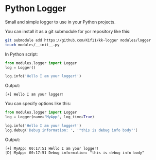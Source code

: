 # Python Logger

Small and simple logger to use in your Python projects.

You can install it as a git submodule for yor repository like this:
```bash
git submodule add https://github.com/Kif11/kk-logger modules/logger
touch modules/__init__.py
```

In Python script:
```python
from modules.logger import Logger
log = Logger()

log.info('Hello I am your logger!')
```
Output:
```
[+] Hello I am your logger!
```

You can specify options like this:
```python
from modules.logger import Logger
log = Logger(name='MyApp', log_time=True)

log.info('Hello I am your logger!')
log.debug('Debug information: ', '"this is debug info body"')
```

Output:
```
[+] MyApp: 00:17:51 Hello I am your logger!
[D] MyApp: 00:17:51 Debug information: "this is debug info body"
```
